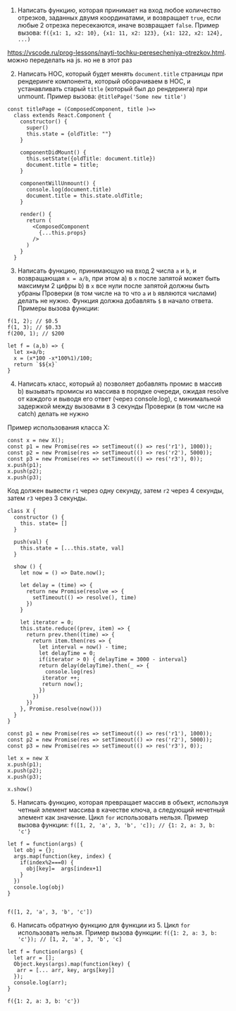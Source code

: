 1) Написать функцию, которая принимает на вход любое количество отрезков, заданных двумя координатами, и возвращает `true`, если любые 2 отрезка пересекаются, иначе возвращает `false`. Пример вызова: `f({x1: 1, x2: 10}, {x1: 11, x2: 123}, {x1: 122, x2: 124}, ...)`

https://vscode.ru/prog-lessons/nayti-tochku-peresecheniya-otrezkov.html. можно переделать на js. но не в этот раз

2) Написать HOC, который будет менять `document.title` страницы при рендеринге компонента, который оборачиваем в HOC, и устанавливать старый `title` (который был до рендеринга) при unmount. Пример вызова: `@titlePage('Some new title')`

```
const titlePage = (ComposedComponent, title )=>
  class extends React.Component {
    constructor() {
      super()
      this.state = {oldTitle: ""}
    }

    componentDidMount() {
      this.setState({oldTitle: document.title})
      document.title = title;
    }

    componentWillUnmount() {
      console.log(document.title)
      document.title = this.state.oldTitle;
    }

    render() {
      return (
        <ComposedComponent
          {...this.props}
        />
      )
    }
  }
  ```

3) Написать функцию, принимающую на вход 2 числа `a` и `b`, и возвращающая `x = a/b`, при этом 
  a) в `x` после запятой может быть максимум 2 цифры 
  b) в `x` все нули после запятой должны быть убраны
Проверки (в том числе на то что `a` и `b` являются числами) делать не нужно.
Функция должна добавлять `$` в начало ответа.
Примеры вызова функции:
```
f(1, 2); // $0.5
f(1, 3); // $0.33
f(200, 1); // $200

let f = (a,b) => {
  let x=a/b;
  x = (x*100 -x*100%1)/100;
  return `$${x}`
}
```

4) Написать класс, который 
  a) позволяет добавлять промис в массив
  b) вызывать промисы из массива в порядке очереди, ожидая resolve от каждого и выводя его ответ (через console.log), с минимальной задержкой между вызовами в 3 секунды
Проверки (в том числе на catch) делать не нужно
 
Пример использования класса X:
```
const x = new X();
const p1 = new Promise(res => setTimeout(() => res('r1'), 1000));
const p2 = new Promise(res => setTimeout(() => res('r2'), 5000));
const p3 = new Promise(res => setTimeout(() => res('r3'), 0));
x.push(p1);
x.push(p2);
x.push(p3);
```
Код должен вывести `r1` через одну секунду, затем `r2` через 4 секунды, затем `r3` через 3 секунды.   
```
class X {
  constructor () {
    this. state= []
  }
  
  push(val) {
    this.state = [...this.state, val]
  }
    
  show () {
    let now = () => Date.now();
    
    let delay = (time) => {
      return new Promise(resolve => {
        setTimeout(() => resolve(), time)
      })
    }
    
    let iterator = 0;
    this.state.reduce((prev, item) => {
      return prev.then((time) => {
        return item.then(res => { 
          let interval = now() - time;
          let delayTime = 0;
          if(iterator > 0) { delayTime = 3000 - interval}
          return delay(delayTime).then(_ => {
            console.log(res)
           iterator ++; 
           return now(); 
          })
        })
      })
    }, Promise.resolve(now()))
  }
}

const p1 = new Promise(res => setTimeout(() => res('r1'), 1000));
const p2 = new Promise(res => setTimeout(() => res('r2'), 5000));
const p3 = new Promise(res => setTimeout(() => res('r3'), 0));

let x = new X
x.push(p1);
x.push(p2);
x.push(p3);

x.show()
```

5) Написать функцию, которая превращает массив в объект, используя четный элемент массива в качестве ключа, а следующий нечетный элемент как значение. Цикл `for` использовать нельзя. Пример вызова функции: `f([1, 2, 'a', 3, 'b', 'c]); // {1: 2, a: 3, b: 'c'}`
```
let f = function(args) {
  let obj = {};
  args.map(function(key, index) {
    if(index%2===0) {
      obj[key]=  args[index+1]
    }
  })
  console.log(obj)
}


f([1, 2, 'a', 3, 'b', 'c'])
```

6) Написать обратную функцию для функции из 5. Цикл `for` использовать нельзя. Пример вызова функции: `f({1: 2, a: 3, b: 'c'}); // [1, 2, 'a', 3, 'b', 'c]`
```
let f = function(args) {
  let arr = [];
  Object.keys(args).map(function(key) {
   arr = [... arr, key, args[key]]
  });
  console.log(arr);
}
   
f({1: 2, a: 3, b: 'c'})
```